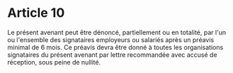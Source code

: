 # Article 10

Le présent avenant peut être dénoncé, partiellement ou en totalité, par l'un ou l'ensemble des signataires employeurs ou salariés après un préavis minimal de 6 mois. Ce préavis devra être donné à toutes les organisations signataires du présent avenant par lettre recommandée avec accusé de réception, sous peine de nullité.

